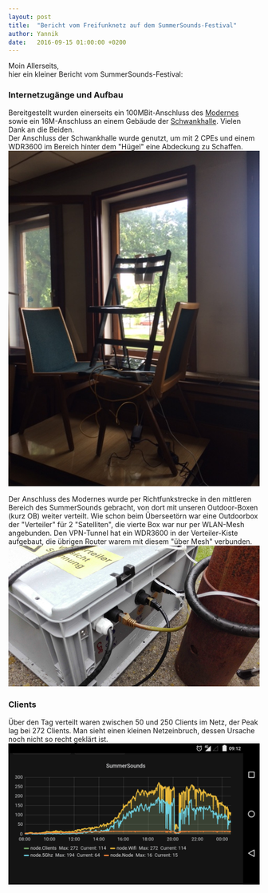 ```yaml
---
layout: post
title:  "Bericht vom Freifunknetz auf dem SummerSounds-Festival"
author: Yannik
date:   2016-09-15 01:00:00 +0200
---
```


Moin Allerseits,   
hier ein kleiner Bericht vom SummerSounds-Festival:


### Internetzugänge und Aufbau
Bereitgestellt wurden einerseits ein 100MBit-Anschluss des [Modernes](http://www.modernes.de/) sowie ein 16M-Anschluss an 
einem Gebäude der [Schwankhalle](http://schwankhalle.de/). Vielen Dank an die Beiden.  
Der Anschluss der Schwankhalle wurde genutzt, um mit 2 CPEs und einem WDR3600 im Bereich hinter dem "Hügel" eine Abdeckung 
zu Schaffen.   
<a href="/images/Summersounds_Schwankhalle.png"><img src="/images/Summersounds_Schwankhalle.png" width="600px" alt=""></a>


Der Anschluss des Modernes wurde per Richtfunkstrecke in den mittleren Bereich des SummerSounds gebracht, von dort mit unseren Outdoor-Boxen (kurz OB) 
weiter verteilt. Wie schon beim Überseetörn war eine Outdoorbox der "Verteiler" für 2 "Satelliten", die vierte Box war nur per WLAN-Mesh angebunden.
Den VPN-Tunnel hat ein WDR3600 in der Verteiler-Kiste aufgebaut, die übrigen Router warem mit diesem "über Mesh" verbunden.   
<a href="/images/Summersounds_Verteilerkiste_20.png"><img src="/images/Summersounds_Verteilerkiste_20.png" width="600px" alt=""></a>

### Clients
Über den Tag verteilt waren zwischen 50 und 250 Clients im Netz, der Peak lag bei 272 Clients. 
Man sieht einen kleinen Netzeinbruch, dessen Ursache noch nicht so recht geklärt ist.   
<a href="/images/Summersounds_Statistik.png"><img src="/images/Summersounds_Statistik.png" width="600px" alt=""></a>

